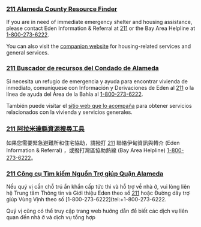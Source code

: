 <RenderIf language="en,tl">

### [211 Alameda County Resource Finder](https://achousingchoices.org/)

If you are in need of immediate emergency shelter and housing assistance, please contact Eden Information & Referral at [211](tel:+1-510-537-2552) or the Bay Area Helpline at [1-800-273-6222](tel:+1-800-273-6222).

You can also visit the [companion website](https://achousingchoices.org/) for housing-related services and general services.

</RenderIf>
<RenderIf language="es">

### [211 Buscador de recursos del Condado de Alameda](https://achousingchoices.org/)

Si necesita un refugio de emergencia y ayuda para encontrar vivienda de inmediato, comuníquese con Información y Derivaciones de Eden al [211](tel:+1-510-537-2552) o la línea de ayuda del Área de la Bahía al [1-800-273-6222](tel:+1-800-273-6222).

También puede visitar el [sitio web que lo acompaña](https://achousingchoices.org/) para obtener servicios relacionados con la vivienda y servicios generales.

</RenderIf>
<RenderIf language="zh">

### [211 阿拉米達縣資源搜尋工具](https://achousingchoices.org/)

如果您需要緊急避難所和住宅協助，請撥打 [211](tel:+1-510-537-2552) 聯絡伊甸資訊與轉介 (Eden Information & Referral) ，或撥打灣區協助熱線 (Bay Area Helpline) [1-800-273-6222](tel:+1-800-273-6222)。

</RenderIf>
<RenderIf language="vi">

### [211 Công cụ Tìm kiếm Nguồn Trợ giúp Quận Alameda](https://achousingchoices.org/)

Nếu quý vị cần chỗ trú ẩn khẩn cấp tức thì và hỗ trợ về nhà ở, vui lòng liên hệ Trung tâm Thông tin và Giới thiệu Eden theo số [211](tel:+1-510-537-2552) hoặc Đường dây trợ giúp Vùng Vịnh theo số [1-800-273-6222](tel:+1-800-273-6222.

Quý vị cũng có thể truy cập trang web hướng dẫn để biết các dịch vụ liên quan đến nhà ở và dịch vụ tổng hợp

</RenderIf>
